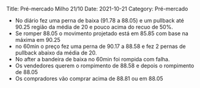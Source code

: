 Title: Pré-mercado Milho 21/10
Date: 2021-10-21
Category: Pré-mercado

* No diário fez uma perna de baixa (91.78 a 88.05) e um pullback até 90.25 região da média de 20 e pouco acima do recuo de 50%.
* Se romper 88.05  o movimento projetado está em 85.85 com base na máxima em 90.25
* no 60min o preço fez uma perna de 90.17 a 88.58 e fez 2 pernas de pullback abaixo da média de 20.
* No after a bandeira de baixa no 60min foi rompida  com falha. 
* Os vendedores querem o rompimento de 88.58 e depois o rompimento de 88.05
* Os compradores vão comprar acima de 88.81 ou em 88.05



